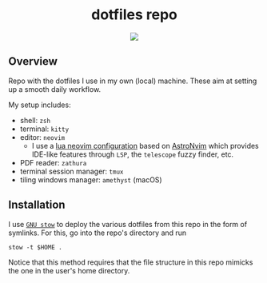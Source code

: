 <h1 align="center">dotfiles repo</h1>

<div align="center"><p>
    <a href="https://github.com/crisbh/dotfiles/pulse">
      <img src="https://img.shields.io/github/last-commit/crisbh/dotfiles?color=%4dc71f&label=Last%20Commit&logo=github&style=flat-square"/>
    </a>
</p>
</div>

## Overview

Repo with the dotfiles I use in my own (local) machine. These aim at setting up a smooth daily workflow.

My setup includes:
- shell: `zsh`
- terminal: `kitty`
- editor: `neovim`
  - I use a [lua neovim configuration](https://github.com/crisbh/astronvim_config.git) based on [AstroNvim](https://github.com/AstroNvim/AstroNvim.git) which provides IDE-like features through `LSP`, the `telescope` fuzzy finder, etc.
- PDF reader: `zathura`
- terminal session manager: `tmux`
- tiling windows manager: `amethyst` (macOS)

## Installation

I use [`GNU stow`](https://www.gnu.org/software/stow/) to deploy the various dotfiles from this repo in the form of
symlinks. For this, go into the repo's directory and run

```shell
stow -t $HOME .
```

Notice that this method requires that the file structure in this repo mimicks the one in
the user's home directory.
